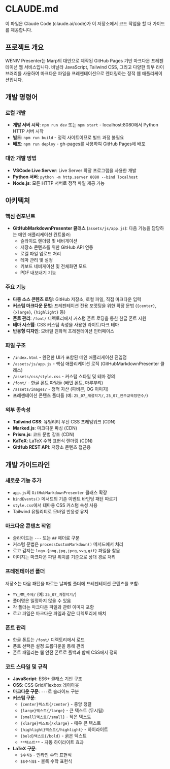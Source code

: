 # CLAUDE.md

이 파일은 Claude Code (claude.ai/code)가 이 저장소에서 코드 작업을 할 때 가이드를 제공합니다.

## 프로젝트 개요

WENIV Presenter는 Marp의 대안으로 제작된 GitHub Pages 기반 마크다운 프레젠테이션 웹 서비스입니다. 바닐라 JavaScript, Tailwind CSS, 그리고 다양한 외부 라이브러리를 사용하여 마크다운 파일을 프레젠테이션으로 렌더링하는 정적 웹 애플리케이션입니다.

## 개발 명령어

### 로컬 개발
- **개발 서버 시작**: `npm run dev` 또는 `npm start` - localhost:8080에서 Python HTTP 서버 시작
- **빌드**: `npm run build` - 정적 사이트이므로 빌드 과정 불필요
- **배포**: `npm run deploy` - gh-pages를 사용하여 GitHub Pages에 배포

### 대안 개발 방법
- **VSCode Live Server**: Live Server 확장 프로그램을 사용한 개발
- **Python 서버**: `python -m http.server 8080 --bind localhost`
- **Node.js**: 모든 HTTP 서버로 정적 파일 제공 가능

## 아키텍처

### 핵심 컴포넌트
- **GitHubMarkdownPresenter 클래스** (`assets/js/app.js`): 다음 기능을 담당하는 메인 애플리케이션 컨트롤러:
  - 슬라이드 렌더링 및 네비게이션
  - 저장소 콘텐츠를 위한 GitHub API 연동
  - 로컬 파일 업로드 처리
  - 테마 관리 및 설정
  - 키보드 네비게이션 및 전체화면 모드
  - PDF 내보내기 기능

### 주요 기능
- **다중 소스 콘텐츠 로딩**: GitHub 저장소, 로컬 파일, 직접 마크다운 입력
- **커스텀 마크다운 문법**: 프레젠테이션 전용 포맷팅을 위한 확장 문법 (`{center}`, `{xlarge}`, `{highlight}` 등)
- **폰트 관리**: `/font/` 디렉토리에서 커스텀 폰트 로딩을 통한 한글 폰트 지원
- **테마 시스템**: CSS 커스텀 속성을 사용한 라이트/다크 테마
- **반응형 디자인**: 모바일 친화적 프레젠테이션 인터페이스

### 파일 구조
- `/index.html` - 완전한 UI가 포함된 메인 애플리케이션 진입점
- `/assets/js/app.js` - 핵심 애플리케이션 로직 (GitHubMarkdownPresenter 클래스)
- `/assets/css/style.css` - 커스텀 스타일 및 테마 정의
- `/font/` - 한글 폰트 파일들 (배민 폰트, 마루부리)
- `/assets/images/` - 정적 자산 (파비콘, OG 이미지)
- 프레젠테이션 콘텐츠 폴더들 (예: `25_07_계절학기/`, `25_07_전주교육청연수/`)

### 외부 종속성
- **Tailwind CSS**: 유틸리티 우선 CSS 프레임워크 (CDN)
- **Marked.js**: 마크다운 파싱 (CDN)
- **Prism.js**: 코드 문법 강조 (CDN)
- **KaTeX**: LaTeX 수학 표현식 렌더링 (CDN)
- **GitHub REST API**: 저장소 콘텐츠 접근용

## 개발 가이드라인

### 새로운 기능 추가
- `app.js`의 `GitHubMarkdownPresenter` 클래스 확장
- `bindEvents()` 메서드의 기존 이벤트 바인딩 패턴 따르기
- `style.css`에서 테마용 CSS 커스텀 속성 사용
- Tailwind 유틸리티로 모바일 반응성 유지

### 마크다운 콘텐츠 작업
- 슬라이드는 `---` 또는 `##` 헤더로 구분
- 커스텀 문법은 `processCustomMarkdown()` 메서드에서 처리
- 로고 감지는 `logo.{png,jpg,jpeg,svg,gif}` 파일을 찾음
- 이미지는 마크다운 파일 위치를 기준으로 상대 경로 처리

### 프레젠테이션 폴더
저장소는 다음 패턴을 따르는 날짜별 폴더에 프레젠테이션 콘텐츠를 포함:
- `YY_MM_주제/` (예: `25_07_계절학기/`)
- 폴더명은 일정하지 않을 수 있음
- 각 폴더는 마크다운 파일과 관련 이미지 포함
- 로고 파일은 마크다운 파일과 같은 디렉토리에 배치

### 폰트 관리
- 한글 폰트는 `/font/` 디렉토리에서 로드
- 폰트 선택은 설정 드롭다운을 통해 관리
- 폰트 패밀리는 웹 안전 폰트로 폴백과 함께 CSS에서 정의

### 코드 스타일 및 규칙
- **JavaScript**: ES6+ 클래스 기반 구조
- **CSS**: CSS Grid/Flexbox 레이아웃
- **마크다운 구문**: `---`로 슬라이드 구분
- **커스텀 구문**:
  - `{center}텍스트{/center}` - 중앙 정렬
  - `{large}텍스트{/large}` - 큰 텍스트 (무시됨)
  - `{small}텍스트{/small}` - 작은 텍스트
  - `{xlarge}텍스트{/xlarge}` - 매우 큰 텍스트
  - `{highlight}텍스트{/highlight}` - 하이라이트
  - `{bold}텍스트{/bold}` - 굵은 텍스트
  - `**텍스트**` - 자동 하이라이트 효과
- **LaTeX 구문**:
  - `$수식$` - 인라인 수학 표현식
  - `$$수식$$` - 블록 수학 표현식